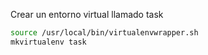 Crear un entorno virtual llamado task

```bash
source /usr/local/bin/virtualenvwrapper.sh
mkvirtualenv task
```
